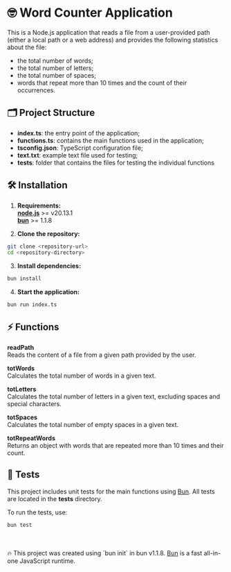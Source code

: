 # 🤓 Word Counter Application

This is a Node.js application that reads a file from a user-provided path (either a local path or a web address) and provides the following statistics about the file:

- the total number of words;
- the total number of letters;
- the total number of spaces;
- words that repeat more than 10 times and the count of their occurrences.

## 🗂  Project Structure

- **index.ts**: the entry point of the application;
- **functions.ts**: contains the main functions used in the application;
- **tsconfig.json**: TypeScript configuration file;
- **text.txt**: example text file used for testing;
- **__tests__**: folder that contains the files for testing the individual functions

## 🛠️ Installation

1. **Requirements:**<br>
**[node.js](https://nodejs.org/en)** >= v20.13.1<br>
**[bun](https://bun.sh)** >= 1.1.8

2. **Clone the repository:**
```bash
git clone <repository-url>
cd <repository-directory>
```

3. **Install dependencies:**
```bash
bun install
```

4. **Start the application:**
```bash
bun run index.ts
```
   
## ⚡ Functions

**readPath**<br>
Reads the content of a file from a given path provided by the user.

**totWords**<br>
Calculates the total number of words in a given text.

**totLetters**<br>
Calculates the total number of letters in a given text, excluding spaces and special characters.

**totSpaces**<br>
Calculates the total number of empty spaces in a given text.

**totRepeatWords**<br>
Returns an object with words that are repeated more than 10 times and their count.

## 🦺 Tests

This project includes unit tests for the main functions using [Bun](https://bun.sh).
All tests are located in the __tests__ directory.

To run the tests, use:
```bash
bun test 
```

<br>
<br>
🔥 This project was created using `bun init` in bun v1.1.8. <a href="https://bun.sh">Bun</a> is a fast all-in-one JavaScript runtime.
